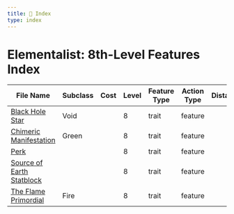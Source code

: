 ```yaml
---
title: 📑 Index
type: index
---
```


# Elementalist: 8th-Level Features Index

| File Name                                                       | Subclass | Cost | Level | Feature Type | Action Type | Distance | Target |
| --------------------------------------------------------------- | -------- | ---- | ----- | ------------ | ----------- | -------- | ------ |
| [Black Hole Star](../Black%20Hole%20Star)                       | Void     |      | 8     | trait        | feature     |          |        |
| [Chimeric Manifestation](../Chimeric%20Manifestation)           | Green    |      | 8     | trait        | feature     |          |        |
| [Perk](../Perk)                                                 |          |      | 8     | trait        | feature     |          |        |
| [Source of Earth Statblock](../Source%20of%20Earth%20Statblock) |          |      | 8     | trait        | feature     |          |        |
| [The Flame Primordial](../The%20Flame%20Primordial)             | Fire     |      | 8     | trait        | feature     |          |        |

